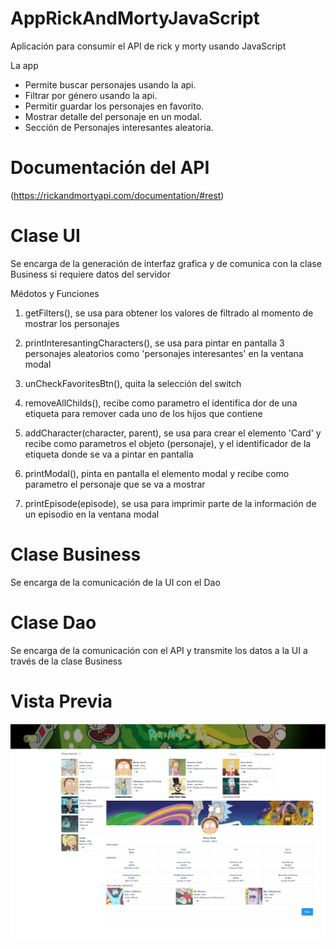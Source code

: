 # AppRickAndMortyJavaScript
 Aplicación para consumir el API de rick y morty usando 
 JavaScript 

 La app 

 * Permite buscar personajes usando la api.
 * Filtrar por género usando la api.
 * Permitir guardar los personajes en favorito.
 * Mostrar detalle del personaje en un modal.
 * Sección de Personajes interesantes aleatoria.

 # Documentación del API
 (https://rickandmortyapi.com/documentation/#rest) 


 # Clase UI
 Se encarga de la generación de interfaz grafica y de comunica con 
 la clase Business si requiere datos del servidor

 Médotos y Funciones

 1. getFilters(), se usa para obtener los valores de filtrado al momento de 
 mostrar los personajes

 2. printInteresantingCharacters(), se usa para pintar en pantalla 3
 personajes aleatorios como 'personajes interesantes' en la ventana modal

 3. unCheckFavoritesBtn(), quita la selección del switch 

 4. removeAllChilds(), recibe como parametro el identifica dor de una etiqueta
 para remover cada uno de los hijos que contiene

 5. addCharacter(character, parent), se usa para crear el elemento 'Card' y recibe como parametros el objeto (personaje), y el identificador de la etiqueta donde se va a pintar en pantalla

 6. printModal(), pinta en pantalla el elemento modal y recibe como parametro el personaje que se va a mostrar 

 7. printEpisode(episode), se usa para imprimir parte de la información de un episodio en la ventana modal

# Clase Business
Se encarga de la comunicación de la UI con el Dao 

# Clase Dao 
Se encarga de la comunicación con el API y transmite los datos a la UI a través de 
la clase Business

# Vista Previa
![Resume cv](/preview.png)